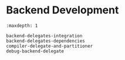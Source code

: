 # Backend Development

```{toctree}
:maxdepth: 1

backend-delegates-integration
backend-delegates-dependencies
compiler-delegate-and-partitioner
debug-backend-delegate
```
